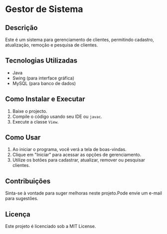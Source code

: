 # Gestor de Sistema

## Descrição
Este é um sistema para gerenciamento de clientes, permitindo cadastro, atualização, remoção e pesquisa de clientes.

## Tecnologias Utilizadas
- Java
- Swing (para interface gráfica)
- MySQL (para banco de dados)

## Como Instalar e Executar
1. Baixe o projecto.
2. Compile o código usando seu IDE ou `javac`.
3. Execute a classe `View`.

## Como Usar
1. Ao iniciar o programa, você verá a tela de boas-vindas.
2. Clique em "Iniciar" para acessar as opções de gerenciamento.
3. Utilize os botões para cadastrar, atualizar, remover ou pesquisar clientes.

## Contribuições
Sinta-se à vontade para suger melhoras neste projeto.Pode envie um e-mail para sugestões.

## Licença
Este projeto é licenciado sob a MIT License.
